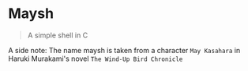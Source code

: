 # Maysh
> A simple shell in C

A side note: The name maysh is taken from a character `May Kasahara` in Haruki Murakami's novel `The Wind-Up Bird Chronicle`
